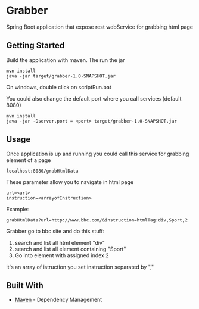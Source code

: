 # Grabber

Spring Boot application that expose rest webService for grabbing html page

## Getting Started

Build the application with maven. The run the jar 
```
mvn install
java -jar target/grabber-1.0-SNAPSHOT.jar
```

On windows, double click on scriptRun.bat

You could also change the default port where you call services (default 8080)
```
mvn install
java -jar -Dserver.port = <port> target/grabber-1.0-SNAPSHOT.jar
```
## Usage

Once application is up and running you could call this service for grabbing element of a page
```
localhost:8080/grabHtmlData
```

These parameter allow you to navigate in html page
```
url=<url>
instruction=<arrayofInstruction>
```

Example:
```
grabHtmlData?url=http://www.bbc.com/&instruction=htmlTag:div,Sport,2
```

Grabber go to bbc site and do this stuff:
1) search and list all html element "div"
2) search and list all element containing "Sport"
3) Go into element with assigned index 2

it's an array of istruction you set instruction separated by ","

## Built With


* [Maven](https://maven.apache.org/) - Dependency Management



